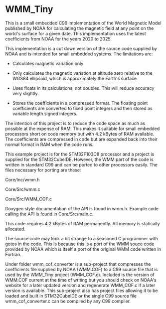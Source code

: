 # WMM_Tiny

This is a small embedded C99 implementation of the World Magnetic Model published by NOAA for calculating the magnetic field at any point on the world's surface for a given date. This implementation uses the latest coefficients from NOAA for the years 2020 to 2025.

This implementation is a cut down version of the source code supplied by NOAA and is intended for small embedded systems. The limitations are:

- Calculates magnetic variation only

- Only calculates the magnetic variation at altitude zero relative to the WGS84 ellipsoid, which is approximately the Earth's surface

- Uses floats in its calculations, not doubles. This will reduce accuracy very slightly.

- Stores the coefficients in a compressed format. The floating point coefficients are converted to fixed point integers and then stored as variable length signed integers.

The intention of this project is to reduce the code space as much as possible at the expense of RAM. This makes it suitable for small embedded processors short on code memory but with 4.2 kBytes of RAM available. The coefficients are compressed in code but are expanded back into their normal format in RAM when the code runs.

This example project is for the STM32F103C8 processor and a project is supplied for the STM32CubeIDE. However, the WMM part of the code is written in standard C99 and can be ported to other processors easily. The files necessary for porting are these:

Core/Inc/wmm.h

Core/Src/wmm.c

Core/Src/WMM_COF.c

Doxygen style documentation of the API is found in wmm.h. Example code calling the API is found in Core/Src/main.c.

This code requires 4.2 kBytes of RAM permanently. All memory is statically allocated.

The source code may look a bit strange to a seasoned C programmer with gotos in the code. This is because this is a port of the WMM souce code provided by NOAA which is itself a port of the original WMM code written in Fortran.

Under folder wmm_cof_converter is a sub-project that compresses the coefficients file supplied by NOAA (WMM.COF) to a C99 source file that is used by the WMM_Tiny project (WMM_COF.c). Included is the version of WMM.COF current at the time of writing but you should check on NOAA's website for a later updated version and regenerate WMM_COF.c if a later version is available. This sub-project also has project files allowing it to be loaded and built in STM32CubeIDE or the single C99 source file wmm_cof_converter.c can be compiled by any C99 compiler.




